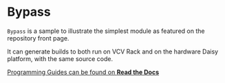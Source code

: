 # Bypass

`Bypass` is a sample to illustrate the simplest module as featured on the repository front page.

It can generate builds to both run on VCV Rack and on the hardware Daisy platform, with the
same source code.

[Programming Guides can be found on **Read the Docs**](https://eurorack-blocks.readthedocs.io/en/latest/index.html#programming-guides)
